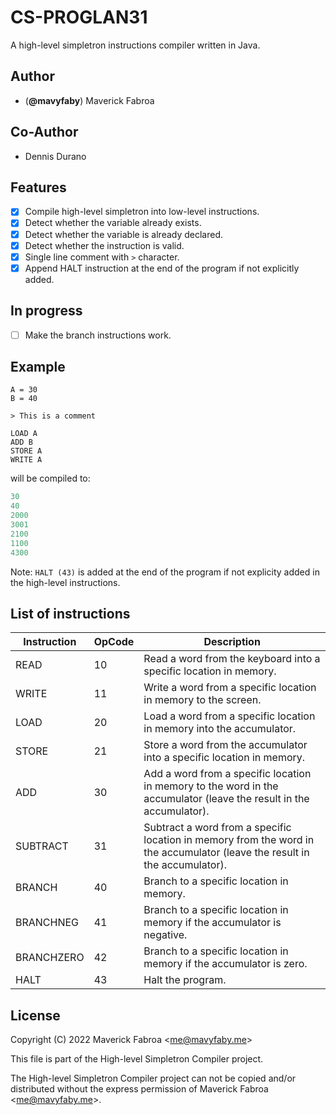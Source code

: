 # CS-PROGLAN31

A high-level simpletron instructions compiler written in Java.

## Author

- (**@mavyfaby**) Maverick Fabroa

## Co-Author

- Dennis Durano

## Features

- [x] Compile high-level simpletron into low-level instructions.
- [x] Detect whether the variable already exists.
- [x] Detect whether the variable is already declared.
- [x] Detect whether the instruction is valid.
- [x] Single line comment with `>` character.
- [x] Append HALT instruction at the end of the program if not explicitly added.

## In progress

- [ ] Make the branch instructions work.

## Example

```smp
A = 30
B = 40

> This is a comment

LOAD A
ADD B
STORE A
WRITE A
```
will be compiled to:

```sml
30
40
2000
3001
2100
1100
4300
```

Note: `HALT (43)` is added at the end of the program if not explicity added in the high-level instructions.

## List of instructions 

| Instruction | OpCode | Description |
| ----------- | ------- | ----------- |
| READ | 10 | Read a word from the keyboard into a specific location in memory. |
| WRITE | 11 | Write a word from a specific location in memory to the screen. |
| LOAD | 20 | Load a word from a specific location in memory into the accumulator. |
| STORE | 21 | Store a word from the accumulator into a specific location in memory. |
| ADD | 30 | Add a word from a specific location in memory to the word in the accumulator (leave the result in the accumulator). |
| SUBTRACT | 31 | Subtract a word from a specific location in memory from the word in the accumulator (leave the result in the accumulator). |
| BRANCH | 40 | Branch to a specific location in memory. |
| BRANCHNEG | 41 | Branch to a specific location in memory if the accumulator is negative. |
| BRANCHZERO | 42 | Branch to a specific location in memory if the accumulator is zero. |
| HALT | 43 | Halt the program. |

## License

Copyright (C) 2022 Maverick Fabroa <<me@mavyfaby.me>>

This file is part of the High-level Simpletron Compiler project.

The High-level Simpletron Compiler project can not be copied and/or distributed without the express
permission of Maverick Fabroa <<me@mavyfaby.me>>.